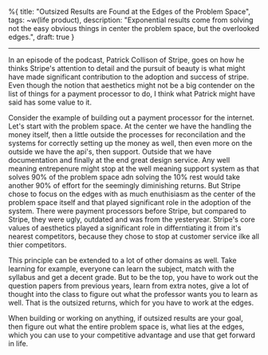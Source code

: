 %{
title: "Outsized Results are Found at the Edges of the Problem Space",
tags: ~w(life product),
description: "Exponential results come from solving not the easy obvious things in center the problem space, but the overlooked edges.",
draft: true
}

---

In an episode of the podcast, Patrick Collison of Stripe, goes on how he thinks Stripe's attention to detail and the pursuit of beauty is what might have made significant contribution to the adoption and success of stripe. Even though the notion that aesthetics might not be a big contender on the list of things for a payment processor to do, I think what Patrick might have said has some value to it.

Consider the example of building out a payment processor for the internet. Let's start with the problem space. At the center we have the handling the money itself, then a little outside the processes for reconcilation and the systems for correctly setting up the money as well, then even more on the outside we have the api's, then support. Outside that we have documentation and finally at the end great design service. Any well meaning entrepenure might stop at the well meaning support system as that solves 90% of the problem space adn solving the 10% rest would take another 90% of effort for the seemingly diminishing returns. But Stripe chose to focus on the edges with as much enuthisiasm as the center of the problem space itself and that played significant role in the adoption of the system. There were payment processors before Stripe, but compared to Stripe, they were ugly, outdated and was from the yesteryear. Stripe's core values of aesthetics played a significant role in differntiating it from it's nearest competitors, because they chose to stop at customer service ilke all thier competitors.

This principle can be extended to a lot of other domains as well. Take learning for example, everyone can learn the subject, match with the syllabus and get a decent grade. But to be the top, you have to work out the question papers from previous years, learn from extra notes, give a lot of thought into the class to figure out what the professor wants you to learn as well. That is the outsized returns, which for you have to work at the edges.

When building or working on anything, if outsized results are your goal, then figure out what the entire problem space is, what lies at the edges, which you can use to your competitive advantage and use that get forward in life.
